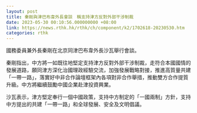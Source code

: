 ```yaml
---
layout: post
title: 秦剛與津巴布韋外長會談　稱支持津方反對外部干涉制裁
date: 2023-05-30 00:10:56.000000000 +08:00
link: https://news.rthk.hk/rthk/ch/component/k2/1702618-20230530.htm
categories: rthk
---
```


國務委員兼外長秦剛在北京同津巴布韋外長沙瓦舉行會談。

秦剛指出，中方將一如既往地堅定支持津方反對外部干涉制裁，走符合本國國情的發展道路，願同津方深化治國理政經驗交流，加強發展戰略對接，推進高質量共建「一帶一路」，落實好中非合作論壇框架內各項對非合作舉措，推動雙方合作提質升級。中方將繼續鼓勵中國企業赴津投資興業。

沙瓦表示，津方堅定奉行一個中國政策，支持中方制定的「一國兩制」方針，支持中方提出的共建「一帶一路」和全球發展、安全及文明倡議。

